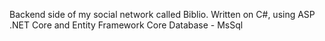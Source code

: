 Backend side of my social network called Biblio. 
Written on C#, using ASP .NET Core and Entity Framework Core
Database - MsSql
